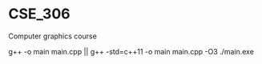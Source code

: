 # CSE_306
Computer graphics course


g++ -o main main.cpp || g++ -std=c++11 -o main main.cpp -O3
./main.exe
